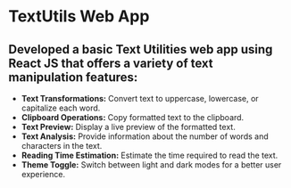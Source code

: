 # TextUtils Web App

## Developed a basic Text Utilities web app using React JS that offers a variety of text manipulation features:

- **Text Transformations:** Convert text to uppercase, lowercase, or capitalize each word.
- **Clipboard Operations:** Copy formatted text to the clipboard.
- **Text Preview:** Display a live preview of the formatted text.
- **Text Analysis:** Provide information about the number of words and characters in the text.
- **Reading Time Estimation:** Estimate the time required to read the text.
- **Theme Toggle:** Switch between light and dark modes for a better user experience.
